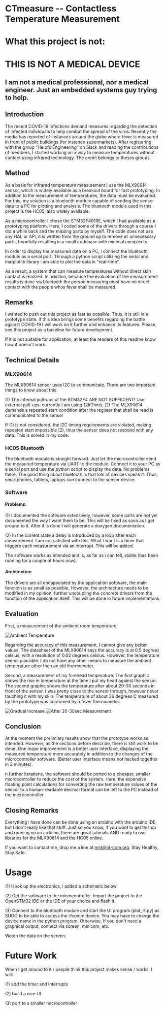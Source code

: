 # CTmeasure -- Contactless Temperature Measurement

# What this project is not:
# THIS IS NOT A MEDICAL DEVICE
## I am not a medical professional, nor a medical engineer. Just an embedded systems guy trying to help.

## Introduction

The recent COVID-19 infections demand measures regarding the detection of infected individuals to help combat the spread of the virus. Recently the media has reported of instances around the globe where fever is measured in front of public buildings (for instance supermarkets). After registering with the group "HelpfulEngineering" on Slack and reading the contributions of members, I started working on a way to measure temperatures without contact using infrared technology. The credit belongs to theses groups.

## Method

As a basis for infrared temperature measurement I use the MLX90614 sensor, which is widely available as a breakout board for fast prototyping. In addition to the measurement of temperatures, the data must be evaluated. For this, my solution is a bluetooth module capable of sending the sensor data to a PC for plotting and analysis. The bluetooth module used in this project is the HC05, also widely available. 

As a microcontroller I chose the STM32F401RE, which I had available as a prototyping platform. Here, I coded some of the drivers through a course I did a while back and the missing parts by myself. The code does not use any HAL or API, it is written from the ground up to remove all unnecessary parts, hopefully resulting in a small codebase with minimal complexity.

In order to display the measured data on a PC, I connect the bluetooth module as a serial port. Through a python script utilizing the serial and matplotlib library I am able to plot the data in "real-time".

As a result, a system that can measure temperatures without direct skin contact is realized. In addition, because the evaluation of the measurement results is done via bluetooth the person measuring must have no direct contact with the people whos fever shall be measured.

## Remarks

I wanted to push out this project as fast as possible. Thus, it is still in a prototype state. If this idea brings some benefits regarding the battle against COVID-19 I will work on it further and enhance its features. Please, see this project as a baseline for future development.

If it is not suitable for application, at least the readers of this readme know how it doesn't work.

## Technical Details

### MLX90614

The MLX90614 sensor uses I2C to communicate. There are two important things to know about this:

(1) The internal pull-ups of the STM32F4 ARE NOT SUFFICIENT! Use external pull-ups, currently I am using 12kOhms.
(2) The MLX90614 demands a repeated start condition after the register that shall be read is communicated to the sensor

If (1) is not considered, the I2C timing requirements are violated, making repeated start impossible (2), thus the sensor does not respond with any data. This is solved in my code.

### HC05 Bluetooth

The bluetooth module is straight forward. Just let the microcontroller send the measured temperature via UART to the module. Connect it to your PC as a serial port and use the python script to display the data. No problems there. The good thing about bluetooth is that lots of devices speak it. Thus, smartphones, tablets, laptops can connect to the sensor device.

### Software

#### Problems:

(1) I documented the software extensively, however, some parts are not yet documented the way I want them to be. This will be fixed as soon as I get around to it. After it is done I will generate a doxygen documentation.

(2) In the current state a delay is introduced by a loop after each measurement. I am not satisfied with this. What I want is a timer that triggers each measurement via an interrupt. This will be added. 

The software works as intended and is, as far as i can tell, stable (has been running for a couple of hours now).

#### Architecture

The drivers are all encapsulated by the application software, the main function is as small as possible. However, the architecture needs to be modified in my opinion, further uncoupling the concrete drivers from the function of the application itself. This will be done in future implementations.

## Evaluation

First, a measurement of the ambient room temperature:

![Ambient Temperature](/https://github.com/nt-com/CTmeasure/tree/master/doc/img/ambient.png)

Regarding the accuracy of this measurement, I cannot give any better values. The datasheet of the MLX90614 says the accuracy is at 0.5 degrees celsius, with a resolution of 0.02 degrees celsius. However, the temperature seems plausible. I do not have any other means to measure the ambient temperature other than an old thermometer. 

Second, a measurement of my forehead temperature. The first graphic shows the rise in temperature at the time I put my head against the sensor. The second graphic shows the temperature after about 20-30 seconds in front of the sensor. I was pretty close to the sensor through, however never touching it with my skin. The temperature of about 36 degrees C measured by the prototype was confirmed by a fever thermometer.

![Gradual Increase](https://github.com/nt-com/CTmeasure/tree/master/doc/img/temp1.png)
![After 20-30sec Measurement](https://github.com/nt-com/CTmeasure/tree/master/doc/img/temp2.png)

## Conclusion

At the moment the prelimiary results show that the prototype works as intended. However, as the sections before describe, there is still work to be done. One major improvement is a better user interface, displaying the measured temperature more accurately in addition to the changes of the microcontroller software. (Better user interface means not hacked together in 3 minutes).

n further iterations, the software should be ported to a cheaper, smaller microcontroller to reduce the cost of the system. Here, the expensive floating point calculations for converting the raw temperature values of the sensor to a human-readable decimal format can be left to the PC instead of the microcontroller.

## Closing Remarks

Everything I have done can be done using an arduino with the arduino IDE, but I don't really like that stuff. Just so you know, If you want to get this up and running on an arduino, there are great tutorials AND ready to use libraries for the MLX90614 and the HC05 online.

If you want to contact me, drop me a line at nmt@nt-com.org. Stay Healthy, Stay Safe.

# Usage

(1) Hook up the electronics, I added a schematic below. 

(2) Get the software to the microcontroller. Import the project to the OpenSTM32 IDE or the IDE of your choice and flash it.

(3) Connect to the bluetooth module and start the UI program (plot_rt.py) as SUDO to be able to access the rfcomm device. You may have to change the device name in the python program. Otherwise, If you don't need a graphical output, connect via screen, minicom, etc.

Watch the data on the screen.

# Future Work

When I get around to it / people think this project makes sense / works, I will:

(1) add the timer and interrupts

(2) build a nice UI 

(3) port to a smaller microcontroller


